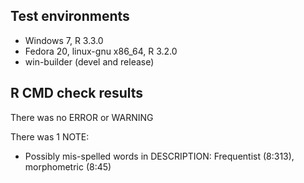 ## Test environments
* Windows 7, R 3.3.0
* Fedora 20, linux-gnu x86_64, R 3.2.0
* win-builder (devel and release)

## R CMD check results
There was no ERROR or WARNING

There was 1 NOTE:

* Possibly mis-spelled words in DESCRIPTION:  Frequentist (8:313), morphometric (8:45)
